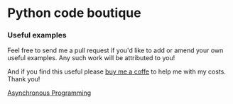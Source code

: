 # Python code boutique
### Useful examples
Feel free to send me a pull request if you'd like to add or amend your own useful examples. Any such work will be attributed to you!

And if you find this useful please [buy me a coffe](https://www.buymeacoffee.com/andykmiles) to help me with my costs. Thank you!

[Asynchronous Programming](async/README.md)
